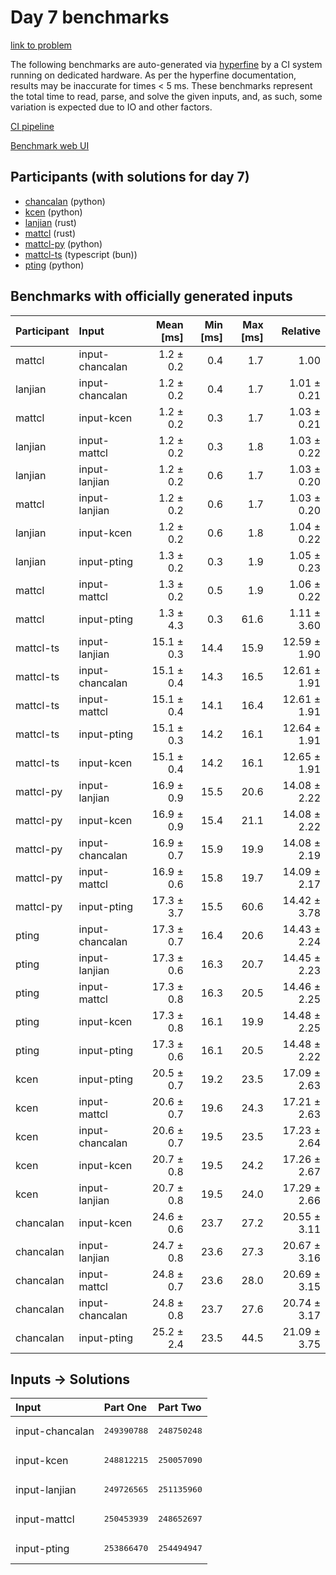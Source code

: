 # Day 7 benchmarks

[link to problem](https://adventofcode.com/2023/day/7)

The following benchmarks are auto-generated via
[hyperfine](https://github.com/sharkdp/hyperfine) by a CI system running on
dedicated hardware. As per the hyperfine documentation, results may be
inaccurate for times < 5 ms. These benchmarks represent the total time to read,
parse, and solve the given inputs, and, as such, some variation is expected due
to IO and other factors.

[CI pipeline](http://ci.papercode.net:8080/teams/main/pipelines/aoc2023)

[Benchmark web UI](https://aoc.ancalagon.black)


## Participants (with solutions for day 7)

- [chancalan](https://github.com/chancalan/aoc2023) (python)
- [kcen](https://github.com/kcen/aoc2023) (python)
- [lanjian](https://github.com/lanjian/aoc-2023) (rust)
- [mattcl](https://github.com/mattcl/aoc2023) (rust)
- [mattcl-py](https://github.com/mattcl/aoc2023-py) (python)
- [mattcl-ts](https://github.com/mattcl/aoc2023-js) (typescript (bun))
- [pting](https://github.com/pting/aoc2023) (python)


## Benchmarks with officially generated inputs

| Participant | Input | Mean [ms] | Min [ms] | Max [ms] | Relative |
|:---|:---|---:|---:|---:|---:|
| mattcl | input-chancalan | 1.2 ± 0.2 | 0.4 | 1.7 | 1.00 |
| lanjian | input-chancalan | 1.2 ± 0.2 | 0.4 | 1.7 | 1.01 ± 0.21 |
| mattcl | input-kcen | 1.2 ± 0.2 | 0.3 | 1.7 | 1.03 ± 0.21 |
| lanjian | input-mattcl | 1.2 ± 0.2 | 0.3 | 1.8 | 1.03 ± 0.22 |
| lanjian | input-lanjian | 1.2 ± 0.2 | 0.6 | 1.7 | 1.03 ± 0.20 |
| mattcl | input-lanjian | 1.2 ± 0.2 | 0.6 | 1.7 | 1.03 ± 0.20 |
| lanjian | input-kcen | 1.2 ± 0.2 | 0.6 | 1.8 | 1.04 ± 0.22 |
| lanjian | input-pting | 1.3 ± 0.2 | 0.3 | 1.9 | 1.05 ± 0.23 |
| mattcl | input-mattcl | 1.3 ± 0.2 | 0.5 | 1.9 | 1.06 ± 0.22 |
| mattcl | input-pting | 1.3 ± 4.3 | 0.3 | 61.6 | 1.11 ± 3.60 |
| mattcl-ts | input-lanjian | 15.1 ± 0.3 | 14.4 | 15.9 | 12.59 ± 1.90 |
| mattcl-ts | input-chancalan | 15.1 ± 0.4 | 14.3 | 16.5 | 12.61 ± 1.91 |
| mattcl-ts | input-mattcl | 15.1 ± 0.4 | 14.1 | 16.4 | 12.61 ± 1.91 |
| mattcl-ts | input-pting | 15.1 ± 0.3 | 14.2 | 16.1 | 12.64 ± 1.91 |
| mattcl-ts | input-kcen | 15.1 ± 0.4 | 14.2 | 16.1 | 12.65 ± 1.91 |
| mattcl-py | input-lanjian | 16.9 ± 0.9 | 15.5 | 20.6 | 14.08 ± 2.22 |
| mattcl-py | input-kcen | 16.9 ± 0.9 | 15.4 | 21.1 | 14.08 ± 2.22 |
| mattcl-py | input-chancalan | 16.9 ± 0.7 | 15.9 | 19.9 | 14.08 ± 2.19 |
| mattcl-py | input-mattcl | 16.9 ± 0.6 | 15.8 | 19.7 | 14.09 ± 2.17 |
| mattcl-py | input-pting | 17.3 ± 3.7 | 15.5 | 60.6 | 14.42 ± 3.78 |
| pting | input-chancalan | 17.3 ± 0.7 | 16.4 | 20.6 | 14.43 ± 2.24 |
| pting | input-lanjian | 17.3 ± 0.6 | 16.3 | 20.7 | 14.45 ± 2.23 |
| pting | input-mattcl | 17.3 ± 0.8 | 16.3 | 20.5 | 14.46 ± 2.25 |
| pting | input-kcen | 17.3 ± 0.8 | 16.1 | 19.9 | 14.48 ± 2.25 |
| pting | input-pting | 17.3 ± 0.6 | 16.1 | 20.5 | 14.48 ± 2.22 |
| kcen | input-pting | 20.5 ± 0.7 | 19.2 | 23.5 | 17.09 ± 2.63 |
| kcen | input-mattcl | 20.6 ± 0.7 | 19.6 | 24.3 | 17.21 ± 2.63 |
| kcen | input-chancalan | 20.6 ± 0.7 | 19.5 | 23.5 | 17.23 ± 2.64 |
| kcen | input-kcen | 20.7 ± 0.8 | 19.5 | 24.2 | 17.26 ± 2.67 |
| kcen | input-lanjian | 20.7 ± 0.8 | 19.5 | 24.0 | 17.29 ± 2.66 |
| chancalan | input-kcen | 24.6 ± 0.6 | 23.7 | 27.2 | 20.55 ± 3.11 |
| chancalan | input-lanjian | 24.7 ± 0.8 | 23.6 | 27.3 | 20.67 ± 3.16 |
| chancalan | input-mattcl | 24.8 ± 0.7 | 23.6 | 28.0 | 20.69 ± 3.15 |
| chancalan | input-chancalan | 24.8 ± 0.8 | 23.7 | 27.6 | 20.74 ± 3.17 |
| chancalan | input-pting | 25.2 ± 2.4 | 23.5 | 44.5 | 21.09 ± 3.75 |


## Inputs -> Solutions

| Input | Part One | Part Two |
|:---|:---|:---|
|input-chancalan|<pre>249390788</pre>|<pre>248750248</pre>|
|input-kcen|<pre>248812215</pre>|<pre>250057090</pre>|
|input-lanjian|<pre>249726565</pre>|<pre>251135960</pre>|
|input-mattcl|<pre>250453939</pre>|<pre>248652697</pre>|
|input-pting|<pre>253866470</pre>|<pre>254494947</pre>|